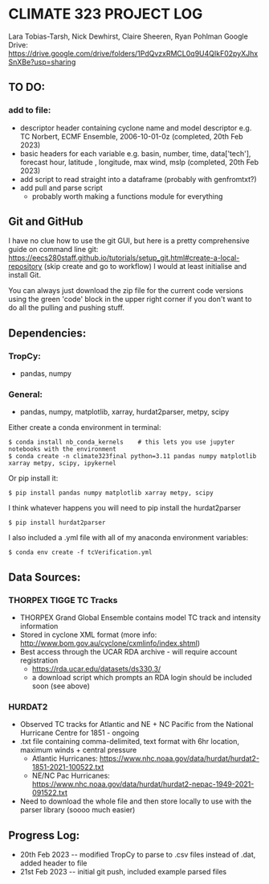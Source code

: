 # CLIMATE 323 PROJECT LOG
Lara Tobias-Tarsh, Nick Dewhirst, Claire Sheeren, Ryan Pohlman
Google Drive: https://drive.google.com/drive/folders/1PdQvzxRMCL0q9U4QIkF02pyXJhxSnXBe?usp=sharing
## TO DO:
### add to file: 
* descriptor header containing cyclone name and model descriptor
    e.g. TC Norbert, ECMF Ensemble, 2006-10-01-0z (completed, 20th Feb 2023)
* basic headers for each variable
    e.g. basin, number, time, data['tech'], forecast hour, latitude , longitude, max wind, mslp
    (completed, 20th Feb 2023)
* add script to read straight into a dataframe (probably with genfromtxt?)
* add pull and parse script
    - probably worth making a functions module for everything

## Git and GitHub
I have no clue how to use the git GUI, but here is a pretty comprehensive guide on command line git:
https://eecs280staff.github.io/tutorials/setup_git.html#create-a-local-repository (skip create and go to workflow)
I would at least initialise and install Git.

You can always just download the zip file for the current code versions using the green 'code' block
in the upper right corner if you don't want to do all the pulling and pushing stuff.

## Dependencies:
### TropCy:
* pandas, numpy
### General:
* pandas, numpy, matplotlib, xarray, hurdat2parser, metpy, scipy

Either create a conda environment in terminal:
```
$ conda install nb_conda_kernels    # this lets you use jupyter notebooks with the environment
$ conda create -n climate323final python=3.11 pandas numpy matplotlib xarray metpy, scipy, ipykernel
```
Or pip install it:
```
$ pip install pandas numpy matplotlib xarray metpy, scipy
```
I think whatever happens you will need to pip install the hurdat2parser
```
$ pip install hurdat2parser
```

I also included a .yml file with all of my anaconda environment variables:
```
$ conda env create -f tcVerification.yml
```

## Data Sources:
### THORPEX TIGGE TC Tracks
* THORPEX Grand Global Ensemble contains model TC track and intensity information
* Stored in cyclone XML format (more info: http://www.bom.gov.au/cyclone/cxmlinfo/index.shtml)
* Best access through the UCAR RDA archive - will require account registration
    - https://rda.ucar.edu/datasets/ds330.3/
    - a download script which prompts an RDA login should be included soon (see above)
### HURDAT2
* Observed TC tracks for Atlantic and NE + NC Pacific from the National Hurricane Centre for 1851 - ongoing
* .txt file containing comma-delimited, text format with 6hr location, maximum winds + central pressure
    - Atlantic Hurricanes: https://www.nhc.noaa.gov/data/hurdat/hurdat2-1851-2021-100522.txt
    - NE/NC Pac Hurricanes: https://www.nhc.noaa.gov/data/hurdat/hurdat2-nepac-1949-2021-091522.txt
* Need to download the whole file and then store locally to use with the parser library (soooo much easier)

## Progress Log:
* 20th Feb 2023 -- modified TropCy to parse to .csv files instead of .dat, added header to file
* 21st Feb 2023 -- initial git push, included example parsed files


